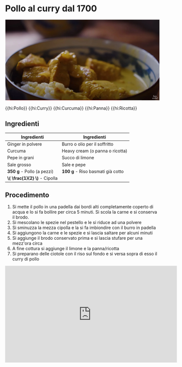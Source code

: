 # Pollo al curry dal 1700

![](img/Pollo-al-curry-dal-1700.webp)

{{hi:Pollo}}
{{hi:Curry}}
{{hi:Curcuma}}
{{hi:Panna}}
{{hi:Ricotta}}

## Ingredienti

| Ingredienti                  | Ingredienti             |
| ---------------------------- | ----------------------- |
| Ginger in polvere  | Burro o olio per il soffritto |
| Curcuma | Heavy cream (o panna o ricotta) |
| Pepe in grani | Succo di limone |
| Sale grosso | Sale e pepe |
| **350 g** - Pollo (a pezzi) | **100 g** - Riso basmati già cotto |
| **\\( \frac{1}{2} \\)** - Cipolla |  |

## Procedimento

1. Si mette il pollo in una padella dai bordi alti completamente coperto di acqua e lo si fa bollire per circa 5 minuti. Si scola la carne e si conserva il brodo.
1. Si mescolano le spezie nel pestello e le si riduce ad una polvere
1. Si sminuzza la mezza cipolla e la si fa imbiondire con il burro in padella 
1. Si aggiungono la carne e le spezie e si lascia saltare per alcuni minuti
1. Si aggiunge il brodo conservato prima e si lascia stufare per una mezz'ora circa
1. A fine cottura si aggiunge il limone e la panna/ricotta
1. Si preparano delle ciotole con il riso sul fondo e si versa sopra di esso il curry di pollo

<p style="text-align:center;">
<iframe width="560" height="315" src="https://www.youtube.com/embed/Zgi4Gbu1ZFE?si=KqX5PYUZt3zr02W5" title="YouTube video player" frameborder="0" allow="accelerometer; autoplay; clipboard-write; encrypted-media; gyroscope; picture-in-picture; web-share" referrerpolicy="strict-origin-when-cross-origin" allowfullscreen></iframe>
</p>